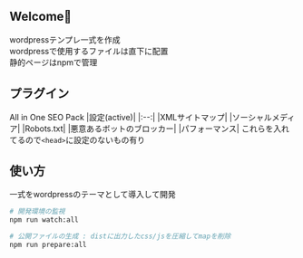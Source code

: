 ## Welcome👋
wordpressテンプレ一式を作成  
wordpressで使用するファイルは直下に配置  
静的ページはnpmで管理  

## プラグイン
All in One SEO Pack
|設定(active)|
|:--:|
|XMLサイトマップ|
|ソーシャルメディア|
|Robots.txt|
|悪意あるボットのブロッカー|
|パフォーマンス|
これらを入れてるので`<head>`に設定のないもの有り

## 使い方
一式をwordpressのテーマとして導入して開発
```sh
# 開発環境の監視
npm run watch:all

# 公開ファイルの生成 : distに出力したcss/jsを圧縮してmapを削除
npm run prepare:all
```
